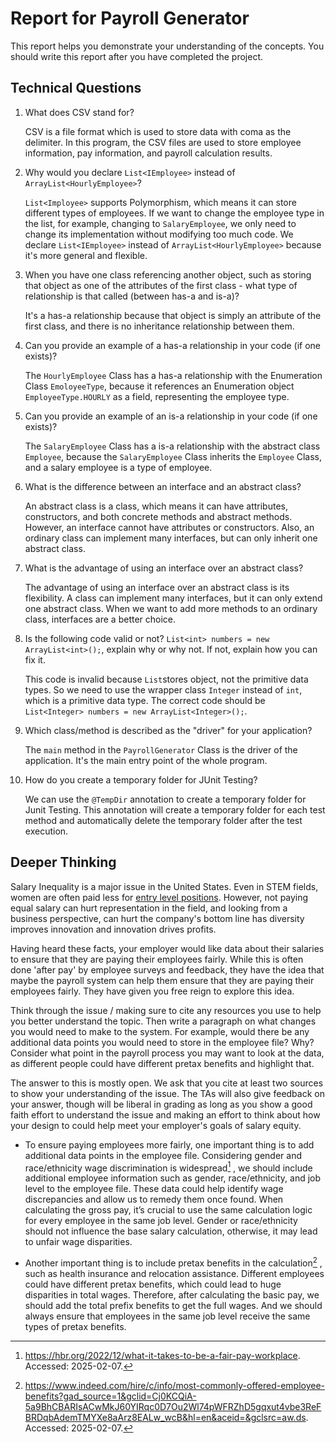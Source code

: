 # Report for Payroll Generator

This report helps you demonstrate your understanding of the concepts. You should write this report after you have completed the project. 

## Technical Questions

1. What does CSV stand for? 

    CSV is a file format which is used to store data with coma as the delimiter. In this program, the CSV files are used to store employee information, pay information, and payroll calculation results.


2. Why would you declare `List<IEmployee>` instead of `ArrayList<HourlyEmployee>`?
    
    `List<Imployee>` supports Polymorphism, which means it can store different types of employees. If we want to change the employee type in the list, for example, changing to `SalaryEmployee`, we only need to change its implementation without modifying too much code. We declare `List<IEmployee>` instead of `ArrayList<HourlyEmployee>` because it's more general and flexible.
    

3. When you have one class referencing another object, such as storing that object as one of the attributes of the first class - what type of relationship is that called (between has-a and is-a)?

    It's a has-a relationship because that object is simply an attribute of the first class, and there is no inheritance relationship between them.


4. Can you provide an example of a has-a relationship in your code (if one exists)?
    
    The `HourlyEmployee` Class has a has-a relationship with the Enumeration Class `EmoloyeeType`, because it references an Enumeration object `EmployeeType.HOURLY` as a field, representing the employee type.


5. Can you provide an example of an is-a relationship in your code (if one exists)?
    
    The `SalaryEmployee` Class has a is-a relationship with the abstract class `Employee`, because the `SalaryEmployee` Class inherits the `Employee` Class, and a salary employee is a type of employee.


6. What is the difference between an interface and an abstract class?
    
    An abstract class is a class, which means it can have attributes, constructors, and both concrete methods and abstract methods. However, an interface cannot have attributes or constructors. Also, an ordinary class can implement many interfaces, but can only inherit one abstract class.


7. What is the advantage of using an interface over an abstract class?
    
    The advantage of using an interface over an abstract class is its flexibility. A class can implement many interfaces, but it can only extend one abstract class. When we want to add more methods to an ordinary class, interfaces are a better choice.


8. Is the following code valid or not? `List<int> numbers = new ArrayList<int>();`, explain why or why not. If not, explain how you can fix it. 
    
    This code is invalid because `List`stores object, not the primitive data types. So we need to use the wrapper class `Integer` instead of `int`, which is a primitive data type. The correct code should be `List<Integer> numbers = new ArrayList<Integer>();`.


9. Which class/method is described as the "driver" for your application? 
    
    The `main` method in the `PayrollGenerator` Class is the driver of the application. It's the main entry point of the whole program.


10. How do you create a temporary folder for JUnit Testing?
   
    We can use the `@TempDir` annotation to create a temporary folder for Junit Testing. This annotation will create a temporary folder for each test method and automatically delete the temporary folder after the test execution.   

## Deeper Thinking 

Salary Inequality is a major issue in the United States. Even in STEM fields, women are often paid less for [entry level positions](https://www.gsb.stanford.edu/insights/whats-behind-pay-gap-stem-jobs). However, not paying equal salary can hurt representation in the field, and looking from a business perspective, can hurt the company's bottom line has diversity improves innovation and innovation drives profits. 

Having heard these facts, your employer would like data about their salaries to ensure that they are paying their employees fairly. While this is often done 'after pay' by employee surveys and feedback, they have the idea that maybe the payroll system can help them ensure that they are paying their employees fairly. They have given you free reign to explore this idea.

Think through the issue / making sure to cite any resources you use to help you better understand the topic. Then write a paragraph on what changes you would need to make to the system. For example, would there be any additional data points you would need to store in the employee file? Why? Consider what point in the payroll process you may want to look at the data, as different people could have different pretax benefits and highlight that. 

The answer to this is mostly open. We ask that you cite at least two sources to show your understanding of the issue. The TAs will also give feedback on your answer, though will be liberal in grading as long as you show a good faith effort to understand the issue and making an effort to think about how your design to could help meet your employer's goals of salary equity. 

* To ensure paying employees more fairly, one important thing is to add additional data points in the employee file. Considering gender and race/ethnicity wage discrimination is widespread[^1] , we should include additional employee information such as gender, race/ethnicity, and job level to the employee file. These data could help identify wage discrepancies and allow us to remedy them once found.
When calculating the gross pay, it’s crucial to use the same calculation logic for every employee in the same job level. Gender or race/ethnicity should not influence the base salary calculation, otherwise, it may lead to unfair wage disparities.

* Another important thing is to include pretax benefits in the calculation[^2] , such as health insurance and relocation assistance. Different employees could have different pretax benefits, which could lead to huge disparities in total wages. Therefore, after calculating the basic pay, we should add the total prefix benefits to get the full wages. And we should always ensure that employees in the same job level receive the same types of pretax benefits.

[^1]: https://hbr.org/2022/12/what-it-takes-to-be-a-fair-pay-workplace. Accessed: 2025-02-07.

[^2]: https://www.indeed.com/hire/c/info/most-commonly-offered-employee-benefits?gad_source=1&gclid=Cj0KCQiA-5a9BhCBARIsACwMkJ60YIRqc0D7Ou2Wl74pWFRZhD5gqxut4vbe3ReFBRDqbAdemTMYXe8aArz8EALw_wcB&hl=en&aceid=&gclsrc=aw.ds. Accessed: 2025-02-07.